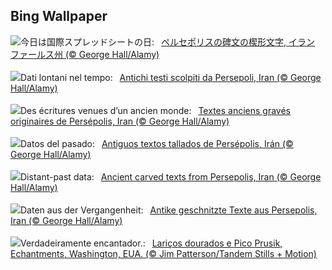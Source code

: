 ## Bing Wallpaper
![](https://www.bing.com/th?id=OHR.SpreadsheetDay_JA-JP8161682030_UHD.jpg&w=1000)今日は国際スプレッドシートの日:&nbsp;&ensp;[ペルセポリスの碑文の楔形文字, イラン ファールス州 (© George Hall/Alamy)](https://www.bing.com/th?id=OHR.SpreadsheetDay_JA-JP8161682030_UHD.jpg)
<br><br/>
![](https://www.bing.com/th?id=OHR.SpreadsheetDay_IT-IT8741983462_UHD.jpg&w=1000)Dati lontani nel tempo:&nbsp;&ensp;[Antichi testi scolpiti da Persepoli, Iran (© George Hall/Alamy)](https://www.bing.com/th?id=OHR.SpreadsheetDay_IT-IT8741983462_UHD.jpg)
<br><br/>
![](https://www.bing.com/th?id=OHR.SpreadsheetDay_FR-FR3416887785_UHD.jpg&w=1000)Des écritures venues d’un ancien monde:&nbsp;&ensp;[Textes anciens gravés originaires de Persépolis, Iran (© George Hall/Alamy)](https://www.bing.com/th?id=OHR.SpreadsheetDay_FR-FR3416887785_UHD.jpg)
<br><br/>
![](https://www.bing.com/th?id=OHR.SpreadsheetDay_ES-ES6382260914_UHD.jpg&w=1000)Datos del pasado:&nbsp;&ensp;[Antiguos textos tallados de Persépolis, Irán (© George Hall/Alamy)](https://www.bing.com/th?id=OHR.SpreadsheetDay_ES-ES6382260914_UHD.jpg)
<br><br/>
![](https://www.bing.com/th?id=OHR.SpreadsheetDay_EN-GB0904502702_UHD.jpg&w=1000)Distant-past data:&nbsp;&ensp;[Ancient carved texts from Persepolis, Iran (© George Hall/Alamy)](https://www.bing.com/th?id=OHR.SpreadsheetDay_EN-GB0904502702_UHD.jpg)
<br><br/>
![](https://www.bing.com/th?id=OHR.SpreadsheetDay_DE-DE5004038578_UHD.jpg&w=1000)Daten aus der Vergangenheit:&nbsp;&ensp;[Antike geschnitzte Texte aus Persepolis, Iran (© George Hall/Alamy)](https://www.bing.com/th?id=OHR.SpreadsheetDay_DE-DE5004038578_UHD.jpg)
<br><br/>
![](https://www.bing.com/th?id=OHR.GoldenEnchantments_PT-BR9264199227_UHD.jpg&w=1000)Verdadeiramente encantador.:&nbsp;&ensp;[Lariços dourados e Pico Prusik, Echantments, Washington, EUA. (© Jim Patterson/Tandem Stills + Motion)](https://www.bing.com/th?id=OHR.GoldenEnchantments_PT-BR9264199227_UHD.jpg)
<br><br/>
